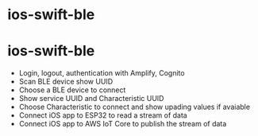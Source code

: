 # ios-swift-ble
# ios-swift-ble
- Login, logout, authentication with Amplify, Cognito
- Scan BLE device show UUID
- Choose a BLE device to connect
- Show service UUID and Characteristic UUID
- Choose Characteristic to connect and show upading values if avaiable 
- Connect iOS app to ESP32 to read a stream of data 
- Connect iOS app to AWS IoT Core to publish the stream of data 
